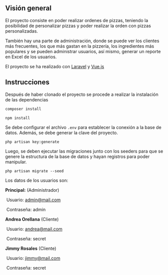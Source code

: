 ## Visión general

El proyecto consiste en poder realizar ordenes de pizzas, teniendo la posibilidad de personalizar pizzas y poder realizar la orden con pizzas personalizadas.

También hay una parte de administración, donde se puede ver los clientes más frecuentes, los que más gastan en la pizzería, los ingredientes más populares y se pueden administrar usuarios, así mismo, generar un reporte en Excel de los usuarios.

El proyecto se ha realizado con [Laravel](https://laravel.com/) y [Vue.js](https://vuejs.org)



## Instrucciones 

Después de haber clonado el proyecto se procede a realizar la instalación de las dependencias

```powershell
composer install
```

```
npm install
```

Se debe configurar el archivo `.env` para establecer la conexión a la base de datos. Además, se debe generar la clave del proyecto.

```
php artisan key:generate
```

Luego, se deben ejecutar las migraciones junto con los seeders para que se genere la estructura de la base de datos y hayan registros para poder manipular.

```
php artisan migrate --seed
```



Los datos de los usuarios son:

**Principal:** (Administrador)

​	Usuario: admin@mail.com

​	Contraseña: admin

**Andrea Orellana** (Cliente)

​	Usuario: andrea@mail.com

​	Contraseña: secret

**Jimmy Rosales** (Cliente)

​	Usuario: jimmy@mail.com

​	Contraseña: secret